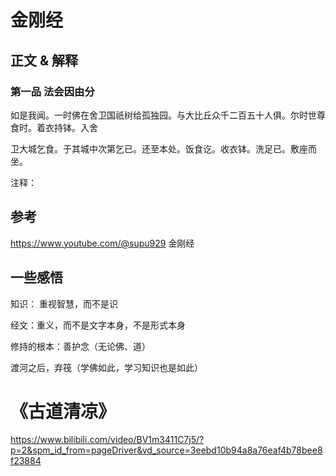 # 金刚经

## 正文 & 解释

### 第一品   法会因由分



如是我闻。一时佛在舍卫国祇树给孤独园。与大比丘众千二百五十人俱。尔时世尊食时。着衣持钵。入舍

卫大城乞食。于其城中次第乞已。还至本处。饭食讫。收衣钵。洗足已。敷座而坐。



注释：





## 参考

https://www.youtube.com/@supu929  金刚经





## 一些感悟

知识： 重视智慧，而不是识

经文：重义，而不是文字本身，不是形式本身

修持的根本：善护念（无论佛、道）

渡河之后，弃筏（学佛如此，学习知识也是如此）



# 《古道清凉》

https://www.bilibili.com/video/BV1m3411C7j5/?p=2&spm_id_from=pageDriver&vd_source=3eebd10b94a8a76eaf4b78bee8f23884

